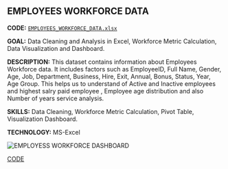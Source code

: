 ## **EMPLOYEES WORKFORCE DATA**

  **CODE:** [`EMPLOYEES_WORKFORCE_DATA.xlsx`](https://github.com/Amith-shivaramu/PROJECTS_PORTFOLIO/blob/main/Employee%20Workforce%20Data.xlsx)

  **GOAL:** Data Cleaning and Analysis in Excel, Workforce Metric Calculation, Data Visualization and Dashboard.

  **DESCRIPTION:** This dataset contains information about Employees Workforce data. It includes factors such as EmployeeID, Full Name, Gender, Age, Job, 
                   Department, Business, Hire, Exit, Annual, Bonus, Status, Year, Age Group. This helps us to understand of Active and Inactive employees and 
                   highest salry paid employee , Employee age distribution and also Number of years service analysis.

  **SKILLS:** Data Cleaning, Workforce Metric Calculation, Pivot Table, Visualization Dashboard.

  **TECHNOLOGY:** MS-Excel

  ![EMPLOYESS WORKFORCE DASHBOARD](https://github.com/user-attachments/assets/073b81f7-11ad-4f4c-a1b1-94c3365a1743)

   [CODE](https://github.com/user-attachments/files/19470592/Employee.Workforce.Data.xlsx)
